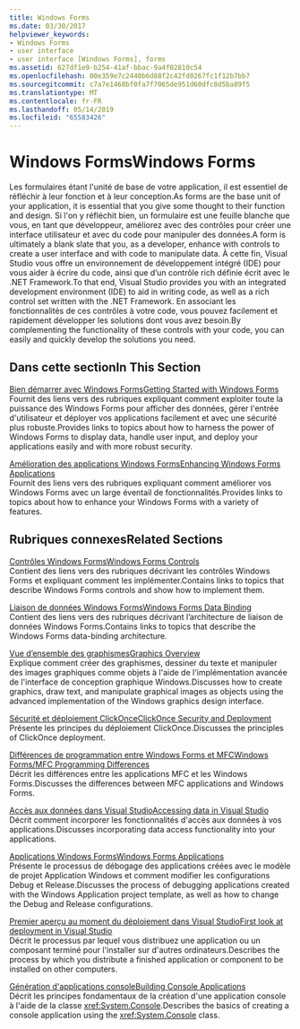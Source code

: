 ```yaml
---
title: Windows Forms
ms.date: 03/30/2017
helpviewer_keywords:
- Windows Forms
- user interface
- user interface [Windows Forms], forms
ms.assetid: 627df1e9-b254-41af-bbac-9a4f02810c54
ms.openlocfilehash: 00e359e7c2440b6d88f2c42fd0267fc1f12b7bb7
ms.sourcegitcommit: c7a7e1468bf0fa7f7065de951d60dfc8d5ba89f5
ms.translationtype: MT
ms.contentlocale: fr-FR
ms.lasthandoff: 05/14/2019
ms.locfileid: "65583426"
---
```

# <a name="windows-forms"></a><span data-ttu-id="95375-102">Windows Forms</span><span class="sxs-lookup"><span data-stu-id="95375-102">Windows Forms</span></span>
<span data-ttu-id="95375-103">Les formulaires étant l'unité de base de votre application, il est essentiel de réfléchir à leur fonction et à leur conception.</span><span class="sxs-lookup"><span data-stu-id="95375-103">As forms are the base unit of your application, it is essential that you give some thought to their function and design.</span></span> <span data-ttu-id="95375-104">Si l'on y réfléchit bien, un formulaire est une feuille blanche que vous, en tant que développeur, améliorez avec des contrôles pour créer une interface utilisateur et avec du code pour manipuler des données.</span><span class="sxs-lookup"><span data-stu-id="95375-104">A form is ultimately a blank slate that you, as a developer, enhance with controls to create a user interface and with code to manipulate data.</span></span> <span data-ttu-id="95375-105">À cette fin, Visual Studio vous offre un environnement de développement intégré (IDE) pour vous aider à écrire du code, ainsi que d’un contrôle rich définie écrit avec le .NET Framework.</span><span class="sxs-lookup"><span data-stu-id="95375-105">To that end, Visual Studio provides you with an integrated development environment (IDE) to aid in writing code, as well as a rich control set written with the .NET Framework.</span></span> <span data-ttu-id="95375-106">En associant les fonctionnalités de ces contrôles à votre code, vous pouvez facilement et rapidement développer les solutions dont vous avez besoin.</span><span class="sxs-lookup"><span data-stu-id="95375-106">By complementing the functionality of these controls with your code, you can easily and quickly develop the solutions you need.</span></span>  
  
## <a name="in-this-section"></a><span data-ttu-id="95375-107">Dans cette section</span><span class="sxs-lookup"><span data-stu-id="95375-107">In This Section</span></span>  
 [<span data-ttu-id="95375-108">Bien démarrer avec Windows Forms</span><span class="sxs-lookup"><span data-stu-id="95375-108">Getting Started with Windows Forms</span></span>](getting-started-with-windows-forms.md)  
 <span data-ttu-id="95375-109">Fournit des liens vers des rubriques expliquant comment exploiter toute la puissance des Windows Forms pour afficher des données, gérer l'entrée d'utilisateur et déployer vos applications facilement et avec une sécurité plus robuste.</span><span class="sxs-lookup"><span data-stu-id="95375-109">Provides links to topics about how to harness the power of Windows Forms to display data, handle user input, and deploy your applications easily and with more robust security.</span></span>  
  
 [<span data-ttu-id="95375-110">Amélioration des applications Windows Forms</span><span class="sxs-lookup"><span data-stu-id="95375-110">Enhancing Windows Forms Applications</span></span>](./advanced/index.md)  
 <span data-ttu-id="95375-111">Fournit des liens vers des rubriques expliquant comment améliorer vos Windows Forms avec un large éventail de fonctionnalités.</span><span class="sxs-lookup"><span data-stu-id="95375-111">Provides links to topics about how to enhance your Windows Forms with a variety of features.</span></span>  
  
## <a name="related-sections"></a><span data-ttu-id="95375-112">Rubriques connexes</span><span class="sxs-lookup"><span data-stu-id="95375-112">Related Sections</span></span>  
 [<span data-ttu-id="95375-113">Contrôles Windows Forms</span><span class="sxs-lookup"><span data-stu-id="95375-113">Windows Forms Controls</span></span>](./controls/index.md)  
 <span data-ttu-id="95375-114">Contient des liens vers des rubriques décrivant les contrôles Windows Forms et expliquant comment les implémenter.</span><span class="sxs-lookup"><span data-stu-id="95375-114">Contains links to topics that describe Windows Forms controls and show how to implement them.</span></span>  
  
 [<span data-ttu-id="95375-115">Liaison de données Windows Forms</span><span class="sxs-lookup"><span data-stu-id="95375-115">Windows Forms Data Binding</span></span>](windows-forms-data-binding.md)  
 <span data-ttu-id="95375-116">Contient des liens vers des rubriques décrivant l’architecture de liaison de données Windows Forms.</span><span class="sxs-lookup"><span data-stu-id="95375-116">Contains links to topics that describe the Windows Forms data-binding architecture.</span></span>  
  
 [<span data-ttu-id="95375-117">Vue d’ensemble des graphismes</span><span class="sxs-lookup"><span data-stu-id="95375-117">Graphics Overview</span></span>](./advanced/graphics-overview-windows-forms.md)  
 <span data-ttu-id="95375-118">Explique comment créer des graphismes, dessiner du texte et manipuler des images graphiques comme objets à l'aide de l'implémentation avancée de l'interface de conception graphique Windows.</span><span class="sxs-lookup"><span data-stu-id="95375-118">Discusses how to create graphics, draw text, and manipulate graphical images as objects using the advanced implementation of the Windows graphics design interface.</span></span>  
  
 [<span data-ttu-id="95375-119">Sécurité et déploiement ClickOnce</span><span class="sxs-lookup"><span data-stu-id="95375-119">ClickOnce Security and Deployment</span></span>](/visualstudio/deployment/clickonce-security-and-deployment)  
 <span data-ttu-id="95375-120">Présente les principes du déploiement ClickOnce.</span><span class="sxs-lookup"><span data-stu-id="95375-120">Discusses the principles of ClickOnce deployment.</span></span>  
  
 [<span data-ttu-id="95375-121">Différences de programmation entre Windows Forms et MFC</span><span class="sxs-lookup"><span data-stu-id="95375-121">Windows Forms/MFC Programming Differences</span></span>](/cpp/dotnet/windows-forms-mfc-programming-differences)  
 <span data-ttu-id="95375-122">Décrit les différences entre les applications MFC et les Windows Forms.</span><span class="sxs-lookup"><span data-stu-id="95375-122">Discusses the differences between MFC applications and Windows Forms.</span></span>  
  
 [<span data-ttu-id="95375-123">Accès aux données dans Visual Studio</span><span class="sxs-lookup"><span data-stu-id="95375-123">Accessing data in Visual Studio</span></span>](/visualstudio/data-tools/accessing-data-in-visual-studio)  
 <span data-ttu-id="95375-124">Décrit comment incorporer les fonctionnalités d'accès aux données à vos applications.</span><span class="sxs-lookup"><span data-stu-id="95375-124">Discusses incorporating data access functionality into your applications.</span></span>  
  
 [<span data-ttu-id="95375-125">Applications Windows Forms</span><span class="sxs-lookup"><span data-stu-id="95375-125">Windows Forms Applications</span></span>](/visualstudio/debugger/debugging-preparation-windows-forms-applications)  
 <span data-ttu-id="95375-126">Présente le processus de débogage des applications créées avec le modèle de projet Application Windows et comment modifier les configurations Debug et Release.</span><span class="sxs-lookup"><span data-stu-id="95375-126">Discusses the process of debugging applications created with the Windows Application project template, as well as how to change the Debug and Release configurations.</span></span>  
  
 [<span data-ttu-id="95375-127">Premier aperçu au moment du déploiement dans Visual Studio</span><span class="sxs-lookup"><span data-stu-id="95375-127">First look at deployment in Visual Studio</span></span>](/visualstudio/deployment/deploying-applications-services-and-components)  
 <span data-ttu-id="95375-128">Décrit le processus par lequel vous distribuez une application ou un composant terminé pour l'installer sur d'autres ordinateurs.</span><span class="sxs-lookup"><span data-stu-id="95375-128">Describes the process by which you distribute a finished application or component to be installed on other computers.</span></span>  
  
 [<span data-ttu-id="95375-129">Génération d'applications console</span><span class="sxs-lookup"><span data-stu-id="95375-129">Building Console Applications</span></span>](../../standard/building-console-apps.md)  
 <span data-ttu-id="95375-130">Décrit les principes fondamentaux de la création d'une application console à l'aide de la classe <xref:System.Console>.</span><span class="sxs-lookup"><span data-stu-id="95375-130">Describes the basics of creating a console application using the <xref:System.Console> class.</span></span>
